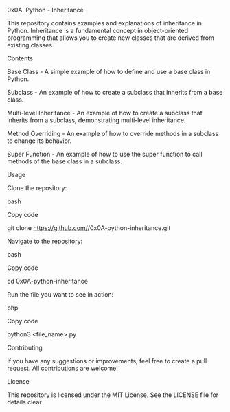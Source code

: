 0x0A. Python - Inheritance

This repository contains examples and explanations of inheritance in Python. Inheritance is a fundamental concept in object-oriented programming that allows you to create new classes that are derived from existing classes.



Contents

Base Class - A simple example of how to define and use a base class in Python.



Subclass - An example of how to create a subclass that inherits from a base class.



Multi-level Inheritance - An example of how to create a subclass that inherits from a subclass, demonstrating multi-level inheritance.



Method Overriding - An example of how to override methods in a subclass to change its behavior.



Super Function - An example of how to use the super function to call methods of the base class in a subclass.



Usage

Clone the repository:

bash

Copy code

git clone https://github.com/<username>/0x0A-python-inheritance.git

Navigate to the repository:

bash

Copy code

cd 0x0A-python-inheritance

Run the file you want to see in action:

php

Copy code

python3 <file_name>.py

Contributing

If you have any suggestions or improvements, feel free to create a pull request. All contributions are welcome!



License

This repository is licensed under the MIT License. See the LICENSE file for details.clear

